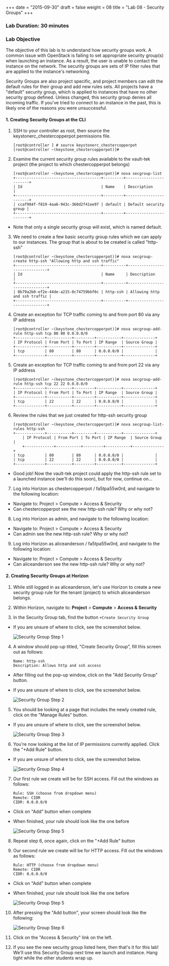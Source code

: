 +++
date = "2015-09-30"
draft = false
weight = 08
title = "Lab 08 - Security Groups"
+++

### Lab Duration: 30 minutes

### Lab Objective

The objective of this lab is to understand how security groups work. A common issue with OpenStack is failing to set appropriate security group(s) when launching an instance. As a result, the user is unable to contact the instance on the network. The security groups are sets of IP filter rules that are applied to the instance's networking.

Security Groups are also project specific, and project members can edit the default rules for their group and add new rules sets. All projects have a "default" security group, which is applied to instances that have no other security group defined. Unless changed, this security group denies all incoming traffic. If you've tried to connect to an instance in the past, this is likely one of the reasons you were unsuccessful.

#### 1. Creating Security Groups at the CLI

1. SSH to your controller as root, then source the keystonerc_chestercopperpot permissions file. 

	```
    [root@controller ] # source keystonerc_chestercopperpot
	[root@controller ~(keystone_chestercopperpot)]#
	```

2. Examine the current security group rules available to the vault-tek project (the project to which chestercopperpot belongs)

	```
	[root@controller ~(keystone_chestercopperpot)]# nova secgroup-list
	+--------------------------------------+---------+------------------------+
	| Id                                   | Name    | Description            |
	+--------------------------------------+---------+------------------------+
	| ccaf984f-f819-4aa6-943c-360d2f41ee97 | default | Default security group |
	+--------------------------------------+---------+------------------------+
	```
 * Note that only a single security group will exist, which is named default.

3. We need to create a few basic security group rules which we can apply to our instances. The group that is about to be created is called "http-ssh"
    
	```
	[root@controller ~(keystone_chestercopperpot)]# nova secgroup-create http-ssh "Allowing http and ssh traffic"
	+--------------------------------------+----------+-------------------------------+
	| Id                                   | Name     | Description                   |
	+--------------------------------------+----------+-------------------------------+
	| 0b79a2b0-ef2e-44de-a215-0c74759bbf0c | http-ssh | Allowing http and ssh traffic |
	+--------------------------------------+----------+-------------------------------+
	```
	
4. Create an exception for TCP traffic coming to and from port 80 via any IP address

	```
    [root@controller ~(keystone_chestercopperpot)]# nova secgroup-add-rule http-ssh tcp 80 80 0.0.0.0/0
	+-------------+-----------+---------+-----------+--------------+
	| IP Protocol | From Port | To Port | IP Range  | Source Group |
	+-------------+-----------+---------+-----------+--------------+
	| tcp         | 80        | 80      | 0.0.0.0/0 |              |
	+-------------+-----------+---------+-----------+--------------+
	```

5. Create an exception for TCP traffic coming to and from port 22 via any IP address

    ```
	[root@controller ~(keystone_chestercopperpot)]# nova secgroup-add-rule http-ssh tcp 22 22 0.0.0.0/0
	+-------------+-----------+---------+-----------+--------------+
	| IP Protocol | From Port | To Port | IP Range  | Source Group |
	+-------------+-----------+---------+-----------+--------------+
	| tcp         | 22        | 22      | 0.0.0.0/0 |              |
	+-------------+-----------+---------+-----------+--------------+
	```
	
6. Review the rules that we just created for http-ssh security group

	```
	[root@controller ~(keystone_chestercopperpot)]# nova secgroup-list-rules http-ssh
	+-------------+-----------+---------+-----------+--------------+
        | IP Protocol | From Port | To Port | IP Range  | Source Group |
        +-------------+-----------+---------+-----------+--------------+
	| tcp         | 80        | 80      | 0.0.0.0/0 |              |
	| tcp         | 22        | 22      | 0.0.0.0/0 |              |
	+-------------+-----------+---------+-----------+--------------+
	```

 * Good job! Now the vault-tek project could apply the http-ssh rule set to a launched instance (we'll do this soon), but for now, continue on...
 
7. Log into Horizon as chestercopperpot / fa5tpa55w0rd, and navigate to the following location:

 * Navigate to: Project > Compute > Access & Security
 * Can chestercopperpot see the new http-ssh rule? Why or why not?
 
8. Log into Horizon as admin, and navigate to the following location:

 * Navigate to: Project > Compute > Access & Security
 * Can admin see the new http-ssh rule? Why or why not?

9. Log into Horizon as aliceanderson / fa5tpa55w0rd, and navigate to the following location:

 * Navigate to: Project > Compute > Access & Security
 * Can aliceanderson see the new http-ssh rule? Why or why not?
 
#### 2. Creating Security Groups at Horizon 

1. While still logged in as aliceanderson, let's use Horizon to create a new security group rule for the tenant (project) to which aliceanderson belongs.

2. Within Horizon, navigate to: **Project** > **Compute** > **Access & Security**

3. In the Security Group tab, find the button `+Create Security Group`

 * If you are unsure of where to click, see the screenshot below.

    ![Security Group Step 1](https://i.imgur.com/z5OR9Nv.jpg)
	
4. A window should pop-up titled, "Create Security Group", fill this screen out as follows:

    ```
    Name: http-ssh
    Description: Allows http and ssh access
    ```
 
 * After filling out the pop-up window, click on the "Add Security Group" button.
 
 * If you are unsure of where to click, see the screenshot below.

    ![Security Group Step 2](https://i.imgur.com/SSl9mGt.jpg)
	
5. You should be looking at a page that includes the newly created rule, click on the "Manage Rules" button.

 * If you are unsure of where to click, see the screenshot below.

	![Security Group Step 3](https://i.imgur.com/lJis3aP.jpg)

6. You're now looking at the list of IP permissions currently applied. Click the "+Add Rule" button.

 * If you are unsure of where to click, see the screenshot below.

	![Security Group Step 4](https://i.imgur.com/DoCUTsH.jpg)

7. Our first rule we create will be for SSH access. Fill out the windows as follows:

    ```
    Rule: SSH (choose from dropdown menu)
    Remote: CIDR
    CIDR: 0.0.0.0/0
    ```

 * Click on "Add" button when complete
 
 * When finished, your rule should look like the one before

	![Security Group Step 5](https://i.imgur.com/Ao948Ee.jpg)

8. Repeat step 6, once again, click on the "+Add Rule" button

9. Our second rule we create will be for HTTP access. Fill out the windows as follows:

    ```
    Rule: HTTP (choose from dropdown menu)
    Remote: CIDR
    CIDR: 0.0.0.0/0
    ```

 * Click on "Add" button when complete
 
 * When finished, your rule should look like the one before

	![Security Group Step 5](https://i.imgur.com/AIElVjO.jpg)

10. After pressing the "Add button", your screen should look like the following:

	![Security Group Step 6](https://i.imgur.com/jOY0bDT.jpg)

11. Click on the "Access & Security" link on the left.

12. If you see the new security group listed here, then that's it for this lab! We'll use this Security Group next time we launch and instance. Hang tight while the other students wrap up.
